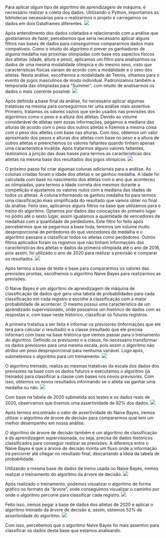 Para aplicar algum tipo de algoritmo de aprendizagem de máquina, é necessário realizar a coleta dos dados. Utilizando o Python, importamos as bibliotecas necessárias para o realizarmos o projeto e carregamos os dados em dois Dataframes diferentes.
<img src="images/ml1.png">


Após entendimento dos dados coletados e relacionando com a análise que gostaríamos de fazer, percebemos que seria necessário aplicar alguns filtros nas bases de dados para conseguirmos compararmos dados mais compatíveis. Como o intuito do algoritmo é prever os ganhadores de alguma medalha nas próximas olimpíadas com base nos aspectos físicos dos atletas (idade, altura e peso), aplicamos um filtro para analisarmos os dados de uma mesma modalidade olímpica e do mesmo sexo, visto que características físicas variam de acordo com a modalidade e o sexo dos atletas.
Nesta análise, escolhemos a modalidade de Tennis, olhamos para o evento de jogos masculinos de modo individual. Padronizamos também a temporada das olimpíadas para “Summer”, com intuito de analisarmos os dados o mais coerente possível.
<img src="images/ml2.png">


Após definida a base final da análise, foi necessário aplicar algumas tratativas na mesma para conseguirmos ter uma análise mais assertiva. Primeiro, tratamos os valores vazios que serão usados nas previsões dos algoritmos como o peso e a altura dos atletas. Devido ao volume considerável de atletas sem essas informações, pegamos a mediana das alturas de acordo com o peso dos outros atletas e fizemos a mesma coisa com o peso dos atletas com base nas alturas. Com isso, obtemos um valor aproximado dos pesos e alturas dos atletas com base no peso e a altura de outros atletas e preenchemos os valores faltantes quando tinham apenas uma característica inválida.
Após tratarmos alguns valores faltantes, realizamos a junção das duas bases para termos as características dos atletas na mesma base dos resultados dos jogos olímpicos.
<img src="images/ml3.png">


O próximo passo foi criar algumas colunas adicionais para a análise. As colunas criadas foram a idade dos atletas e se ganhou medalha. A idade foi calculada com base no nascimento dos atletas com o ano que aconteceu as olimpíadas, para termos a idade correta dos mesmos durante a competição e ajustamos os valores nulos com a mediana das idades de todos os atletas. A coluna informando se ganhou medalha foi para termos uma classificação mais simplificada do resultado que vamos obter no final da análise.
Feito isso, aplicamos alguns filtros na base que utilizamos para o treino do algoritmo. Optamos por dados das colocações do primeiro lugar no pódio até o sexto lugar, assim igualamos a quantidade de vencedores de medalhas com a quantidade de perdedores. Este filtro foi feito após percebermos que se pegarmos a base toda, teremos um volume muito desproporcional de perdedores do que vencedores de medalha e o algoritmo passava a classificar todos os atletas como perdedores. Outros filtros aplicados foram os registros que não tinham informações das características dos atletas e dados da primeira olimpíada até o ano de 2016, pois assim, foi utilizado o ano de 2020 para realizar a previsão e comparar os resultados.
<img src="images/ml4.png">


Após termos a base de teste e base para compararmos os valores das previsões prontas, escolhemos o algoritmo Naive Bayes para realizarmos as previsões.

O Naive Bayes é um algoritmo de aprendizagem de máquina de classificação de dados que gera uma tabela de probabilidades para cada classificação em cada registro e escolhe a classificação com a maior probabilidade de acontecer. O mesmo possui uma característica de um aprendizado supervisionado, onde passamos um histórico de dados com as respostas e, com base neste histórico, classificar os futuros registros.

A primeira tratativa a ser feita é informar os previsores (informações que ele terá para calcular o resultado) e a classe (resultado que ele precisa informar) com base na base histórica que iremos passar para o treinamento do algoritmo. Definido os previsores e a classe, foi necessário transformar os dados previsores para uma mesma escala, pois assim o algoritmo não atribui um peso desproporcional para nenhuma variável. Logo após, submetemos o algoritmo para um treinamento.
<img src="images/ml5.png">


O algoritmo treinado, realiza as mesmas tratativas da escala dos dados dos previsores na base com os dados futuros e executamos o algoritmo (já treinado) para classificar a classe com bases nos novos previsores. Com isso, obtemos os novos resultados informando se o atleta vai ganhar uma medalha ou não.
<img src="images/ml6.png">


Com base na tabela de 2020 submetida aos testes e os dados reais de 2020, observamos que tivemos uma assertividade de 92% dos dados.
<img src="images/ml7.png">


Após termos encontrado o valor de assertividade do Naive Bayes, iremos utilizar o algoritmo de árvore de decisão para compararmos qual tem um melhor desempenho em nossa análise.

O algoritmo de árvore de decisão também é um algoritmo de classificação e de aprendizagem supervisionada, ou seja, precisa de dados históricos classificados para conseguir realizar as previsões. A diferença entre o Naive Bayes é que a árvore de decisão monta um fluxo onde a informação irá percorrer até chegar no resultado final, descartando a ideia da tabela de probabilidade.

Utilizando a mesma base de dados de treino usada no Naive Bayes, iremos realizar o treinamento do algoritmo da árvore de decisão.
<img src="images/ml8.png">


Após realizado o treinamento, podemos visualizar o algoritmo de forma gráfico no formato da “árvore”, onde conseguimos visualizar o caminho por onde o algoritmo percorre para classificar cada registro.
<img src="images/ml9.png">


Feito isso, iremos pegar a base de dados dos atletas de 2020 e aplicar o algoritmo treinado da árvore de decisão e, assim, obtemos 52% de assertividade do algoritmo.
<img src="images/ml10.png">


Com isso, percebemos que o algoritmo Naive Bayes foi mais assertivo para classificar os dados desta base que estamos analisando.
